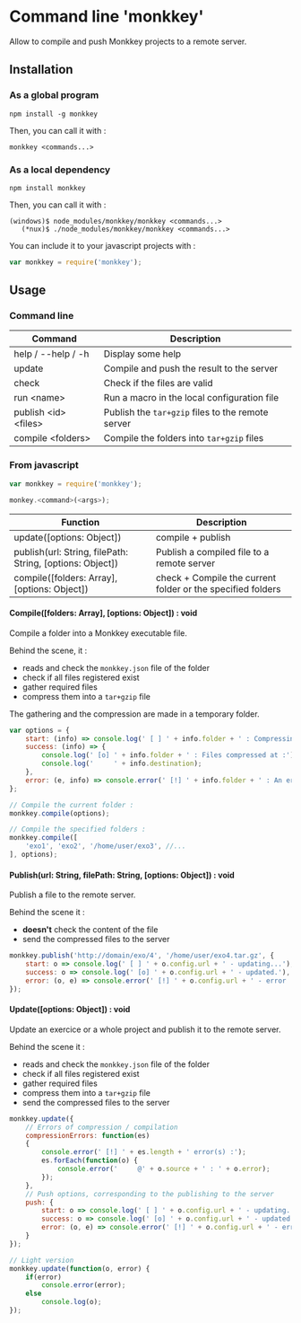 # Command line 'monkkey'

Allow to compile and push Monkkey projects to a remote server.

## Installation

### As a global program

`npm install -g monkkey`

Then, you can call it with :

`monkkey <commands...>`

### As a local dependency

`npm install monkkey`

Then, you can call it with :

```
(windows)$ node_modules/monkkey/monkkey <commands...>
   (*nux)$ ./node_modules/monkkey/monkkey <commands...>
```

You can include it to your javascript projects with :

```javascript
var monkkey = require('monkkey');
```

## Usage

### Command line

Command | Description
------------ | -------------
help / --help / -h | Display some help
update | Compile and push the result to the server
check | Check if the files are valid
run \<name> | Run a macro in the local configuration file
publish \<id> \<files> | Publish the `tar+gzip` files to the remote server
compile \<folders> | Compile the folders into `tar+gzip` files

### From javascript

```javascript
var monkkey = require('monkkey');

monkey.<command>(<args>);
```

Function | Description
------------ | -------------
update([options: Object]) | compile + publish
publish(url: String, filePath: String, [options: Object]) | Publish a compiled file to a remote server
compile([folders: Array], [options: Object]) | check + Compile the current folder or the specified folders

#### Compile([folders: Array], [options: Object]) : void

Compile a folder into a Monkkey executable file.

Behind the scene, it :
* reads and check the `monkkey.json` file of the folder
* check if all files registered exist
* gather required files
* compress them into a `tar+gzip` file

The gathering and the compression are made in a temporary folder.

```javascript
var options = {
    start: (info) => console.log(' [ ] ' + info.folder + ' : Compressing...'),
    success: (info) => {
        console.log(' [o] ' + info.folder + ' : Files compressed at :');
        console.log('     ' + info.destination);
    },
    error: (e, info) => console.error(' [!] ' + info.folder + ' : An error occured : ' + e)
};

// Compile the current folder :
monkkey.compile(options);

// Compile the specified folders :
monkkey.compile([
    'exo1', 'exo2', '/home/user/exo3', //...
], options);
```


#### Publish(url: String, filePath: String, [options: Object]) : void

Publish a file to the remote server.

Behind the scene it :
* **doesn't** check the content of the file
* send the compressed files to the server

```javascript
monkkey.publish('http://domain/exo/4', '/home/user/exo4.tar.gz', {
    start: o => console.log(' [ ] ' + o.config.url + ' - updating...'),
    success: o => console.log(' [o] ' + o.config.url + ' - updated.'),
    error: (o, e) => console.error(' [!] ' + o.config.url + ' - error : ' + e),
});
```


#### Update([options: Object]) : void

Update an exercice or a whole project and publish it to the remote server.

Behind the scene it :
* reads and check the `monkkey.json` file of the folder
* check if all files registered exist
* gather required files
* compress them into a `tar+gzip` file
* send the compressed files to the server

```javascript
monkkey.update({
    // Errors of compression / compilation
    compressionErrors: function(es)
    {
        console.error(' [!] ' + es.length + ' error(s) :');
        es.forEach(function(o) {
            console.error('     @' + o.source + ' : ' + o.error);
        });
    },
    // Push options, corresponding to the publishing to the server
    push: {
        start: o => console.log(' [ ] ' + o.config.url + ' - updating...'),
        success: o => console.log(' [o] ' + o.config.url + ' - updated.'),
        error: (o, e) => console.error(' [!] ' + o.config.url + ' - error : ' + e),
    }
});

// Light version
monkkey.update(function(o, error) {
    if(error)
        console.error(error);
    else
        console.log(o);
});
```



